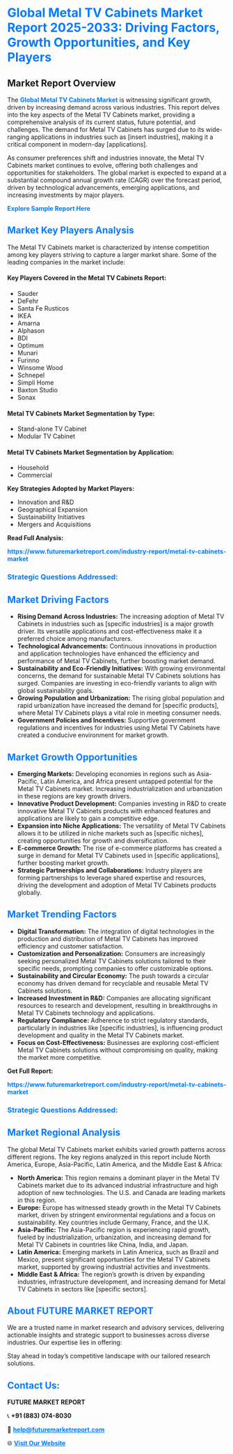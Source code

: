 <h1 style="color: #007BFF;">Global Metal TV Cabinets Market Report 2025-2033: Driving Factors, Growth Opportunities, and Key Players</h1>

<section id="overview">
<h2>Market Report Overview</h2>
<p>The <a href="https://www.futuremarketreport.com/industry-report/metal-tv-cabinets-market" style="color: #007BFF; text-decoration: none;"><strong>Global Metal TV Cabinets Market</strong></a> is witnessing significant growth, driven by increasing demand across various industries. This report delves into the key aspects of the Metal TV Cabinets market, providing a comprehensive analysis of its current status, future potential, and challenges. The demand for Metal TV Cabinets has surged due to its wide-ranging applications in industries such as [insert industries], making it a critical component in modern-day [applications].</p>
<p>As consumer preferences shift and industries innovate, the Metal TV Cabinets market continues to evolve, offering both challenges and opportunities for stakeholders. The global market is expected to expand at a substantial compound annual growth rate (CAGR) over the forecast period, driven by technological advancements, emerging applications, and increasing investments by major players.</p>
</section>

<section id="overview">
<p><a href="https://www.futuremarketreport.com/request-sample/reportId=88909" style="color: #007BFF; text-decoration: none;"><strong>Explore Sample Report Here</strong></a></p>
</section>

<section id="key-players">
<h2 style="color: #007BFF;">Market Key Players Analysis</h2>
<p>The Metal TV Cabinets market is characterized by intense competition among key players striving to capture a larger market share. Some of the leading companies in the market include:</p>
<h4>Key Players Covered in the Metal TV Cabinets Report:</h4>
<ul><li>Sauder</li><li>DeFehr</li><li>Santa Fe Rusticos</li><li>IKEA</li><li>Amarna</li><li>Alphason</li><li>BDI</li><li>Optimum</li><li>Munari</li><li>Furinno</li><li>Winsome Wood</li><li>Schnepel</li><li>Simpli Home</li><li>Baxton Studio</li><li>Sonax</li></ul>
<h4>Metal TV Cabinets Market Segmentation by Type:</h4>
<ul><li>Stand-alone TV Cabinet</li><li>Modular TV Cabinet</li></ul>

<h4>Metal TV Cabinets Market Segmentation by Application:</h4>
<ul><li>Household</li><li>Commercial</li></ul>
<p><strong>Key Strategies Adopted by Market Players:</strong></p>
<ul>
<li>Innovation and R&D</li>
<li>Geographical Expansion</li>
<li>Sustainability Initiatives</li>
<li>Mergers and Acquisitions</li>
</ul>
</section>

<section>
<p><strong>Read Full Analysis: </strong></p><a href="https://www.futuremarketreport.com/industry-report/metal-tv-cabinets-market" style="color: #007BFF; text-decoration: none;"><strong>https://www.futuremarketreport.com/industry-report/metal-tv-cabinets-market</strong></a>
<h3 style="color: #007BFF;">Strategic Questions Addressed:</h3>
</section>

<section id="driving-factors">
<h2 style="color: #007BFF;">Market Driving Factors</h2>
<ul>
<li><strong>Rising Demand Across Industries:</strong> The increasing adoption of Metal TV Cabinets in industries such as [specific industries] is a major growth driver. Its versatile applications and cost-effectiveness make it a preferred choice among manufacturers.</li>
<li><strong>Technological Advancements:</strong> Continuous innovations in production and application technologies have enhanced the efficiency and performance of Metal TV Cabinets, further boosting market demand.</li>
<li><strong>Sustainability and Eco-Friendly Initiatives:</strong> With growing environmental concerns, the demand for sustainable Metal TV Cabinets solutions has surged. Companies are investing in eco-friendly variants to align with global sustainability goals.</li>
<li><strong>Growing Population and Urbanization:</strong> The rising global population and rapid urbanization have increased the demand for [specific products], where Metal TV Cabinets plays a vital role in meeting consumer needs.</li>
<li><strong>Government Policies and Incentives:</strong> Supportive government regulations and incentives for industries using Metal TV Cabinets have created a conducive environment for market growth.</li>
</ul>
</section>

<section id="growth-opportunities">
<h2 style="color: #007BFF;">Market Growth Opportunities</h2>
<ul>
<li><strong>Emerging Markets:</strong> Developing economies in regions such as Asia-Pacific, Latin America, and Africa present untapped potential for the Metal TV Cabinets market. Increasing industrialization and urbanization in these regions are key growth drivers.</li>
<li><strong>Innovative Product Development:</strong> Companies investing in R&D to create innovative Metal TV Cabinets products with enhanced features and applications are likely to gain a competitive edge.</li>
<li><strong>Expansion into Niche Applications:</strong> The versatility of Metal TV Cabinets allows it to be utilized in niche markets such as [specific niches], creating opportunities for growth and diversification.</li>
<li><strong>E-commerce Growth:</strong> The rise of e-commerce platforms has created a surge in demand for Metal TV Cabinets used in [specific applications], further boosting market growth.</li>
<li><strong>Strategic Partnerships and Collaborations:</strong> Industry players are forming partnerships to leverage shared expertise and resources, driving the development and adoption of Metal TV Cabinets products globally.</li>
</ul>
</section>

<section id="trending-factors">
<h2 style="color: #007BFF;">Market Trending Factors</h2>
<ul>
<li><strong>Digital Transformation:</strong> The integration of digital technologies in the production and distribution of Metal TV Cabinets has improved efficiency and customer satisfaction.</li>
<li><strong>Customization and Personalization:</strong> Consumers are increasingly seeking personalized Metal TV Cabinets solutions tailored to their specific needs, prompting companies to offer customizable options.</li>
<li><strong>Sustainability and Circular Economy:</strong> The push towards a circular economy has driven demand for recyclable and reusable Metal TV Cabinets solutions.</li>
<li><strong>Increased Investment in R&D:</strong> Companies are allocating significant resources to research and development, resulting in breakthroughs in Metal TV Cabinets technology and applications.</li>
<li><strong>Regulatory Compliance:</strong> Adherence to strict regulatory standards, particularly in industries like [specific industries], is influencing product development and quality in the Metal TV Cabinets market.</li>
<li><strong>Focus on Cost-Effectiveness:</strong> Businesses are exploring cost-efficient Metal TV Cabinets solutions without compromising on quality, making the market more competitive.</li>
</ul>
</section>

<section>
<p><strong>Get Full Report: </strong></p><a href="https://www.futuremarketreport.com/industry-report/metal-tv-cabinets-market" style="color: #007BFF; text-decoration: none;"><strong>https://www.futuremarketreport.com/industry-report/metal-tv-cabinets-market</strong></a>
<h3 style="color: #007BFF;">Strategic Questions Addressed:</h3>
</section>


<section id="regional-analysis">
<h2 style="color: #007BFF;">Market Regional Analysis</h2>
<p>The global Metal TV Cabinets market exhibits varied growth patterns across different regions. The key regions analyzed in this report include North America, Europe, Asia-Pacific, Latin America, and the Middle East & Africa:</p>
<ul>
<li><strong>North America:</strong> This region remains a dominant player in the Metal TV Cabinets market due to its advanced industrial infrastructure and high adoption of new technologies. The U.S. and Canada are leading markets in this region.</li>
<li><strong>Europe:</strong> Europe has witnessed steady growth in the Metal TV Cabinets market, driven by stringent environmental regulations and a focus on sustainability. Key countries include Germany, France, and the U.K.</li>
<li><strong>Asia-Pacific:</strong> The Asia-Pacific region is experiencing rapid growth, fueled by industrialization, urbanization, and increasing demand for Metal TV Cabinets in countries like China, India, and Japan.</li>
<li><strong>Latin America:</strong> Emerging markets in Latin America, such as Brazil and Mexico, present significant opportunities for the Metal TV Cabinets market, supported by growing industrial activities and investments.</li>
<li><strong>Middle East & Africa:</strong> The region’s growth is driven by expanding industries, infrastructure development, and increasing demand for Metal TV Cabinets in sectors like [specific sectors].</li>
</ul>
</section>

<footer>
<h2 style="color: #007BFF;">About FUTURE MARKET REPORT</h2>
<p>We are a trusted name in market research and advisory services, delivering actionable insights and strategic support to businesses across diverse industries. Our expertise lies in offering:</p>

<p>Stay ahead in today’s competitive landscape with our tailored research solutions.</p>

<h2 style="color: #007BFF;">Contact Us:</h2>
<p><strong>FUTURE MARKET REPORT</strong></p>
<p>📞 <strong>+91 (883) 074-8030</strong></p>
<p>📧 <strong><a href="mailto:help@futuremarketreport.com" style="color: #007BFF;">help@futuremarketreport.com</a></strong></p>
<p>🌐 <strong><a href="https://www.futuremarketreport.com/" style="color: #007BFF;">Visit Our Website</a></strong></p>
</footer>